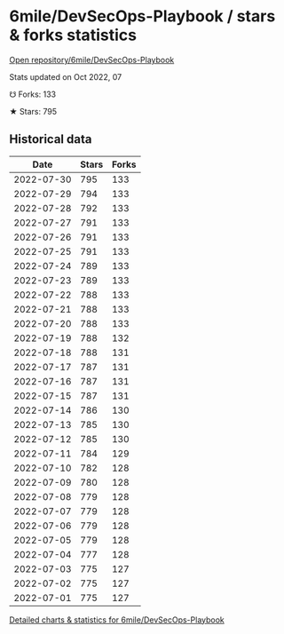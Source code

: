 # 6mile/DevSecOps-Playbook / stars & forks statistics

[Open repository/6mile/DevSecOps-Playbook](https://github.com/6mile/DevSecOps-Playbook)

Stats updated on Oct 2022, 07

☋ Forks: 133

★ Stars: 795

## Historical data
| Date | Stars | Forks |
|------|-------|-------|
| 2022-07-30 | 795 | 133 | 
| 2022-07-29 | 794 | 133 | 
| 2022-07-28 | 792 | 133 | 
| 2022-07-27 | 791 | 133 | 
| 2022-07-26 | 791 | 133 | 
| 2022-07-25 | 791 | 133 | 
| 2022-07-24 | 789 | 133 | 
| 2022-07-23 | 789 | 133 | 
| 2022-07-22 | 788 | 133 | 
| 2022-07-21 | 788 | 133 | 
| 2022-07-20 | 788 | 133 | 
| 2022-07-19 | 788 | 132 | 
| 2022-07-18 | 788 | 131 | 
| 2022-07-17 | 787 | 131 | 
| 2022-07-16 | 787 | 131 | 
| 2022-07-15 | 787 | 131 | 
| 2022-07-14 | 786 | 130 | 
| 2022-07-13 | 785 | 130 | 
| 2022-07-12 | 785 | 130 | 
| 2022-07-11 | 784 | 129 | 
| 2022-07-10 | 782 | 128 | 
| 2022-07-09 | 780 | 128 | 
| 2022-07-08 | 779 | 128 | 
| 2022-07-07 | 779 | 128 | 
| 2022-07-06 | 779 | 128 | 
| 2022-07-05 | 779 | 128 | 
| 2022-07-04 | 777 | 128 | 
| 2022-07-03 | 775 | 127 | 
| 2022-07-02 | 775 | 127 | 
| 2022-07-01 | 775 | 127 | 


[Detailed charts & statistics for 6mile/DevSecOps-Playbook](https://reviewgithub.com/rep/6mile/DevSecOps-Playbook)
